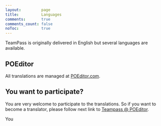 ```yaml
---
layout: 		page
title: 			Languages
comments:		true
comments_count:	false
noToc:			true
---
```


<p class="message">
	TeamPass is originally delivered in English but several languages are available.
</p>

## POEditor

All translations are managed at [POEditor.com](https://poeditor.com/projects/view?id=16418).


## You want to participate?

You are very welcome to participate to the translations. So if you want to become a translator, please follow next link to [Teampass @ POEditor](https://poeditor.com/join/project?hash=da7ad07a4eb9bf7a863d460641429aa2).

You 
